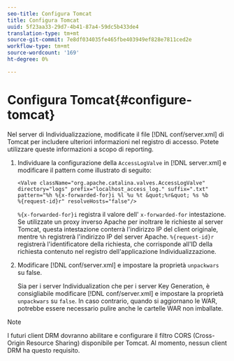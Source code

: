 ```yaml
---
seo-title: Configura Tomcat
title: Configura Tomcat
uuid: 5f23aa33-29d7-4b41-87a4-59dc5b433de4
translation-type: tm+mt
source-git-commit: 7e8df034035fe465fbe403949ef828e7811ced2e
workflow-type: tm+mt
source-wordcount: '169'
ht-degree: 0%

---
```



# Configura Tomcat{#configure-tomcat}

Nel server di Individualizzazione, modificate il file [!DNL conf/server.xml] di Tomcat per includere ulteriori informazioni nel registro di accesso. Potete utilizzare queste informazioni a scopo di reporting.

1. Individuare la configurazione della `AccessLogValve` in [!DNL server.xml] e modificare il pattern come illustrato di seguito:

   ```
   <Valve className="org.apache.catalina.valves.AccessLogValve" 
   directory="logs" prefix="localhost_access_log." suffix=".txt" 
   pattern="%h %{x-forwarded-for}i %l %u %t &quot;%r&quot; %s %b 
   %{request-id}r" resolveHosts="false"/>
   ```

   `%{x-forwarded-for}i` registra il valore dell&#39; `x-forwarded-for` intestazione. Se utilizzate un proxy inverso Apache per inoltrare le richieste al server Tomcat, questa intestazione conterrà l&#39;indirizzo IP del client originale, mentre `%h` registrerà l&#39;indirizzo IP del server Apache. `%{request-id}r` registrerà l&#39;identificatore della richiesta, che corrisponde all&#39;ID della richiesta contenuto nel registro dell&#39;applicazione Individualizzazione.

1. Modificare [!DNL conf/server.xml] e impostare la proprietà `unpackwars` su false.

   Sia per i server Individualization che per i server Key Generation, è consigliabile modificare [!DNL conf/server.xml] e impostare la proprietà `unpackwars` su `false`. In caso contrario, quando si aggiornano le WAR, potrebbe essere necessario pulire anche le cartelle WAR non imballate.

>[!NOTE]
>
>I futuri client DRM dovranno abilitare e configurare il filtro CORS (Cross-Origin Resource Sharing) disponibile per Tomcat. Al momento, nessun client DRM ha questo requisito.

